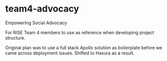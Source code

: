 # team4-advocacy
Empowering Social Advocacy

For RISE Team 4 members to use as reference when developing project structure. 

Original plan was to use a full stack Apollo solution as boilerplate before we came across deployment issues. Shifted to Hasura as a result.
